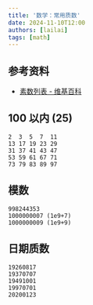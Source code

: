 ```yaml
---
title: '数学：常用质数'
date: 2024-11-10T12:00
authors: [lailai]
tags: [math]
---
```


<!-- truncate -->

## 参考资料

- [素数列表 - 维基百科](https://zh.wikipedia.org/zh-cn/質數列表)

## 100 以内 (25)

```text
2  3  5  7  11
13 17 19 23 29
31 37 41 43 47
53 59 61 67 71
73 79 83 89 97
```

## 模数

```text
998244353
1000000007 (1e9+7)
1000000009 (1e9+9)
```

## 日期质数

```text
19260817
19370707
19491001
19970701
20200123
```
